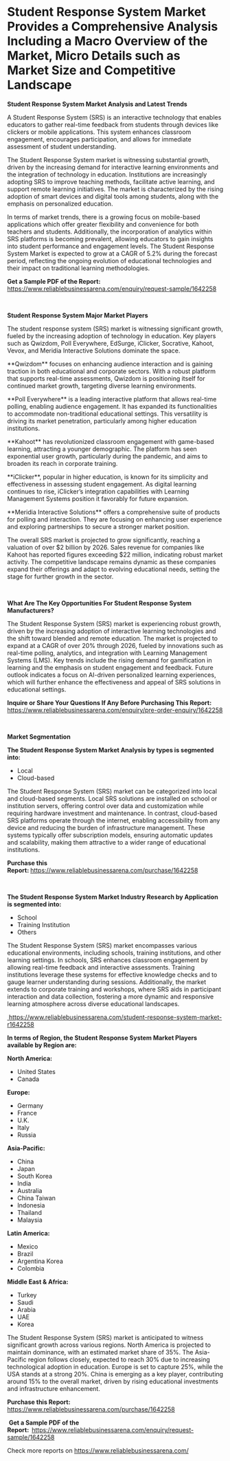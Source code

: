 <p><h1>Student Response System Market Provides a Comprehensive Analysis Including a Macro Overview of the Market, Micro Details such as Market Size and Competitive Landscape</h1></p><p><strong>Student Response System Market Analysis and Latest Trends</strong></p>
<p><p>A Student Response System (SRS) is an interactive technology that enables educators to gather real-time feedback from students through devices like clickers or mobile applications. This system enhances classroom engagement, encourages participation, and allows for immediate assessment of student understanding.</p><p>The Student Response System market is witnessing substantial growth, driven by the increasing demand for interactive learning environments and the integration of technology in education. Institutions are increasingly adopting SRS to improve teaching methods, facilitate active learning, and support remote learning initiatives. The market is characterized by the rising adoption of smart devices and digital tools among students, along with the emphasis on personalized education.</p><p>In terms of market trends, there is a growing focus on mobile-based applications which offer greater flexibility and convenience for both teachers and students. Additionally, the incorporation of analytics within SRS platforms is becoming prevalent, allowing educators to gain insights into student performance and engagement levels. The Student Response System Market is expected to grow at a CAGR of 5.2% during the forecast period, reflecting the ongoing evolution of educational technologies and their impact on traditional learning methodologies.</p></p>
<p><strong>Get a Sample PDF of the Report:&nbsp;</strong> <a href="https://www.reliablebusinessarena.com/enquiry/request-sample/1642258?utm_campaign=2800&utm_medium=2&utm_source=Github&utm_content=ia&utm_term=11032025&utm_id=student-response-system">https://www.reliablebusinessarena.com/enquiry/request-sample/1642258</a></p>
<p>&nbsp;</p>
<p><strong>Student Response System Major Market Players</strong></p>
<p><p>The student response system (SRS) market is witnessing significant growth, fueled by the increasing adoption of technology in education. Key players such as Qwizdom, Poll Everywhere, EdSurge, iClicker, Socrative, Kahoot, Vevox, and Meridia Interactive Solutions dominate the space.</p><p>**Qwizdom** focuses on enhancing audience interaction and is gaining traction in both educational and corporate sectors. With a robust platform that supports real-time assessments, Qwizdom is positioning itself for continued market growth, targeting diverse learning environments.</p><p>**Poll Everywhere** is a leading interactive platform that allows real-time polling, enabling audience engagement. It has expanded its functionalities to accommodate non-traditional educational settings. This versatility is driving its market penetration, particularly among higher education institutions.</p><p>**Kahoot** has revolutionized classroom engagement with game-based learning, attracting a younger demographic. The platform has seen exponential user growth, particularly during the pandemic, and aims to broaden its reach in corporate training.</p><p>**iClicker**, popular in higher education, is known for its simplicity and effectiveness in assessing student engagement. As digital learning continues to rise, iClicker’s integration capabilities with Learning Management Systems position it favorably for future expansion.</p><p>**Meridia Interactive Solutions** offers a comprehensive suite of products for polling and interaction. They are focusing on enhancing user experience and exploring partnerships to secure a stronger market position.</p><p>The overall SRS market is projected to grow significantly, reaching a valuation of over $2 billion by 2026. Sales revenue for companies like Kahoot has reported figures exceeding $22 million, indicating robust market activity. The competitive landscape remains dynamic as these companies expand their offerings and adapt to evolving educational needs, setting the stage for further growth in the sector.</p></p>
<p>&nbsp;</p>
<p><strong>What Are The Key Opportunities For Student Response System Manufacturers?</strong></p>
<p><p>The Student Response System (SRS) market is experiencing robust growth, driven by the increasing adoption of interactive learning technologies and the shift toward blended and remote education. The market is projected to expand at a CAGR of over 20% through 2026, fueled by innovations such as real-time polling, analytics, and integration with Learning Management Systems (LMS). Key trends include the rising demand for gamification in learning and the emphasis on student engagement and feedback. Future outlook indicates a focus on AI-driven personalized learning experiences, which will further enhance the effectiveness and appeal of SRS solutions in educational settings.</p></p>
<p><strong>Inquire or Share Your Questions If Any Before Purchasing This Report:</strong> <a href="https://www.reliablebusinessarena.com/enquiry/pre-order-enquiry/1642258?utm_campaign=2800&utm_medium=2&utm_source=Github&utm_content=ia&utm_term=11032025&utm_id=student-response-system">https://www.reliablebusinessarena.com/enquiry/pre-order-enquiry/1642258</a></p>
<p>&nbsp;</p>
<p><strong>Market Segmentation</strong></p>
<p><strong>The Student Response System Market Analysis by types is segmented into:</strong></p>
<p><ul><li>Local</li><li>Cloud-based</li></ul></p>
<p><p>The Student Response System (SRS) market can be categorized into local and cloud-based segments. Local SRS solutions are installed on school or institution servers, offering control over data and customization while requiring hardware investment and maintenance. In contrast, cloud-based SRS platforms operate through the internet, enabling accessibility from any device and reducing the burden of infrastructure management. These systems typically offer subscription models, ensuring automatic updates and scalability, making them attractive to a wider range of educational institutions.</p></p>
<p><strong>Purchase this Report:&nbsp;</strong><a href="https://www.reliablebusinessarena.com/purchase/1642258?utm_campaign=2800&utm_medium=2&utm_source=Github&utm_content=ia&utm_term=11032025&utm_id=student-response-system">https://www.reliablebusinessarena.com/purchase/1642258</a></p>
<p>&nbsp;</p>
<p><strong>The Student Response System Market Industry Research by Application is segmented into:</strong></p>
<p><ul><li>School</li><li>Training Institution</li><li>Others</li></ul></p>
<p><p>The Student Response System (SRS) market encompasses various educational environments, including schools, training institutions, and other learning settings. In schools, SRS enhances classroom engagement by allowing real-time feedback and interactive assessments. Training institutions leverage these systems for effective knowledge checks and to gauge learner understanding during sessions. Additionally, the market extends to corporate training and workshops, where SRS aids in participant interaction and data collection, fostering a more dynamic and responsive learning atmosphere across diverse educational landscapes.</p></p>
<p><a href="https://www.reliablebusinessarena.com/student-response-system-market-r1642258?utm_campaign=2800&utm_medium=2&utm_source=Github&utm_content=ia&utm_term=11032025&utm_id=student-response-system">&nbsp;https://www.reliablebusinessarena.com/student-response-system-market-r1642258</a></p>
<p><strong>In terms of Region, the Student Response System Market Players available by Region are:</strong></p>
<p>
    <p> <strong> North America: </strong>
        <ul>
            <li>United States</li>
            <li>Canada</li>
        </ul>
        </p> 
    <p> <strong> Europe: </strong>
        <ul>
            <li>Germany</li>
            <li>France</li>
            <li>U.K.</li>
            <li>Italy</li>
            <li>Russia</li>
        </ul>
        </p> 
    <p> <strong> Asia-Pacific: </strong>
        <ul>
            <li>China</li>
            <li>Japan</li>
            <li>South Korea</li>
            <li>India</li>
            <li>Australia</li>
            <li>China Taiwan</li>
            <li>Indonesia</li>
            <li>Thailand</li>
            <li>Malaysia</li>
        </ul>
        </p> 
    <p> <strong> Latin America: </strong>
        <ul>
            <li>Mexico</li>
            <li>Brazil</li>
            <li>Argentina Korea</li>
            <li>Colombia</li>
        </ul>
        </p> 
    <p> <strong> Middle East & Africa: </strong>
        <ul>
            <li>Turkey</li>
            <li>Saudi</li>
            <li>Arabia</li>
            <li>UAE</li>
            <li>Korea</li>
        </ul>
    </p>
    </p>
<p><p>The Student Response System (SRS) market is anticipated to witness significant growth across various regions. North America is projected to maintain dominance, with an estimated market share of 35%. The Asia-Pacific region follows closely, expected to reach 30% due to increasing technological adoption in education. Europe is set to capture 25%, while the USA stands at a strong 20%. China is emerging as a key player, contributing around 15% to the overall market, driven by rising educational investments and infrastructure enhancement.</p></p>
<p><strong>Purchase this Report: </strong><a href="https://www.reliablebusinessarena.com/purchase/1642258?utm_campaign=2800&utm_medium=2&utm_source=Github&utm_content=ia&utm_term=11032025&utm_id=student-response-system">https://www.reliablebusinessarena.com/purchase/1642258</a></p>
<p>&nbsp;<strong>Get a Sample PDF of the Report:&nbsp;&nbsp;</strong><a href="https://www.reliablebusinessarena.com/enquiry/request-sample/1642258?utm_campaign=2800&utm_medium=2&utm_source=Github&utm_content=ia&utm_term=11032025&utm_id=student-response-system">https://www.reliablebusinessarena.com/enquiry/request-sample/1642258</a></p>
<p><strong></strong></p>
<p>Check more reports on <a href="https://www.reliablebusinessarena.com/?utm_campaign=2800&utm_medium=2&utm_source=Github&utm_content=ia&utm_term=11032025&utm_id=student-response-system">https://www.reliablebusinessarena.com/</a></p>